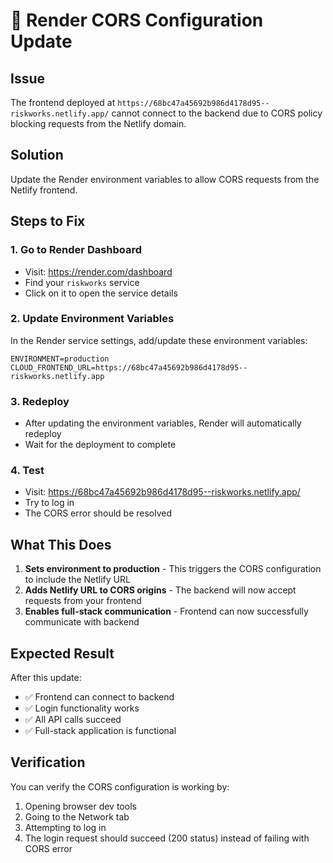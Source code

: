 # 🔧 Render CORS Configuration Update

## Issue

The frontend deployed at `https://68bc47a45692b986d4178d95--riskworks.netlify.app/` cannot connect to the backend due to CORS policy blocking requests from the Netlify domain.

## Solution

Update the Render environment variables to allow CORS requests from the Netlify frontend.

## Steps to Fix

### 1. Go to Render Dashboard

- Visit: https://render.com/dashboard
- Find your `riskworks` service
- Click on it to open the service details

### 2. Update Environment Variables

In the Render service settings, add/update these environment variables:

```
ENVIRONMENT=production
CLOUD_FRONTEND_URL=https://68bc47a45692b986d4178d95--riskworks.netlify.app
```

### 3. Redeploy

- After updating the environment variables, Render will automatically redeploy
- Wait for the deployment to complete

### 4. Test

- Visit: https://68bc47a45692b986d4178d95--riskworks.netlify.app/
- Try to log in
- The CORS error should be resolved

## What This Does

1. **Sets environment to production** - This triggers the CORS configuration to include the Netlify URL
2. **Adds Netlify URL to CORS origins** - The backend will now accept requests from your frontend
3. **Enables full-stack communication** - Frontend can now successfully communicate with backend

## Expected Result

After this update:

- ✅ Frontend can connect to backend
- ✅ Login functionality works
- ✅ All API calls succeed
- ✅ Full-stack application is functional

## Verification

You can verify the CORS configuration is working by:

1. Opening browser dev tools
2. Going to the Network tab
3. Attempting to log in
4. The login request should succeed (200 status) instead of failing with CORS error
